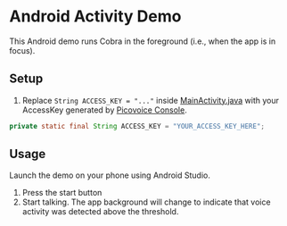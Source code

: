 # Android Activity Demo

This Android demo runs Cobra in the foreground (i.e., when the app is in focus).

## Setup

1. Replace `String ACCESS_KEY = "..."` inside
   [MainActivity.java](cobra-activity-demo-app/src/main/java/ai/picovoice/cobraactivitydemo/MainActivity.java)
   with your AccessKey generated by [Picovoice Console](https://picovoice.ai/console/).

```java
private static final String ACCESS_KEY = "YOUR_ACCESS_KEY_HERE";
```

## Usage

Launch the demo on your phone using Android Studio.

1. Press the start button
2. Start talking. The app background will change to indicate that voice activity was detected above the threshold.
